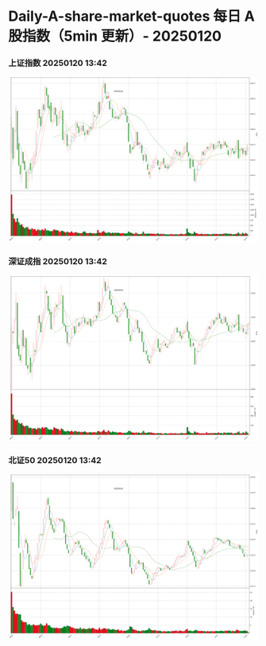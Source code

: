 
# Daily-A-share-market-quotes 每日 A 股指数（5min 更新）- 20250120

### 上证指数 20250120 13:42
![](./fig/2025/1/20250120-sh000001.png)

### 深证成指 20250120 13:42
![](./fig/2025/1/20250120-sz399001.png)

### 北证50 20250120 13:42
![](./fig/2025/1/20250120-bj899050.png)
